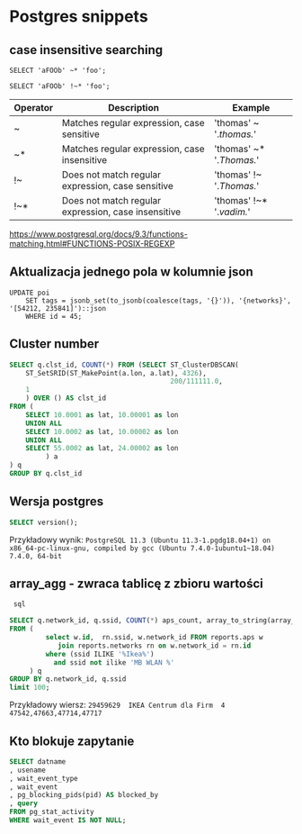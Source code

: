 # Postgres snippets

## case insensitive searching

`SELECT 'aFOOb' ~* 'foo';`

`SELECT 'aFOOb' !~* 'foo';`

| Operator | Description | Example |
|----------|-------------|---------|
| ~ 	| Matches regular expression, case sensitive | 'thomas' ~ '.*thomas.*' |
| ~* | Matches regular expression, case insensitive | 'thomas' ~* '.*Thomas.*' |
| !~ | Does not match regular expression, case sensitive | 'thomas' !~ '.*Thomas.*' |
| !~* | Does not match regular expression, case insensitive | 'thomas' !~* '.*vadim.*' |

https://www.postgresql.org/docs/9.3/functions-matching.html#FUNCTIONS-POSIX-REGEXP

## Aktualizacja jednego pola w kolumnie json

```
UPDATE poi
    SET tags = jsonb_set(to_jsonb(coalesce(tags, '{}')), '{networks}', '[54212, 235841]')::json
    WHERE id = 45;
```

## Cluster number

``` sql
SELECT q.clst_id, COUNT(*) FROM (SELECT ST_ClusterDBSCAN(
    ST_SetSRID(ST_MakePoint(a.lon, a.lat), 4326),
                                        200/111111.0,
    1
    ) OVER () AS clst_id
FROM (
    SELECT 10.0001 as lat, 10.00001 as lon
    UNION ALL
    SELECT 10.0002 as lat, 10.00002 as lon
    UNION ALL
    SELECT 55.0002 as lat, 24.00002 as lon
         ) a
) q
GROUP BY q.clst_id
```

## Wersja postgres

``` sql
SELECT version();
```

Przykładowy wynik:
`PostgreSQL 11.3 (Ubuntu 11.3-1.pgdg18.04+1) on x86_64-pc-linux-gnu, compiled by gcc (Ubuntu 7.4.0-1ubuntu1~18.04) 7.4.0, 64-bit`

## array_agg - zwraca tablicę z zbioru wartości

``` sql
 sql

SELECT q.network_id, q.ssid, COUNT(*) aps_count, array_to_string(array_agg(distinct "id"), ',') AS aps_id
FROM (
         select w.id,  rn.ssid, w.network_id FROM reports.aps w
            join reports.networks rn on w.network_id = rn.id
         where (ssid ILIKE '%Ikea%')
           and ssid not ilike 'MB WLAN %'
     ) q
GROUP BY q.network_id, q.ssid
limit 100;
```

Przykładowy wiersz:
`29459629  IKEA Centrum dla Firm  4  47542,47663,47714,47717`

## Kto blokuje zapytanie

``` sql
SELECT datname
, usename
, wait_event_type
, wait_event
, pg_blocking_pids(pid) AS blocked_by
, query
FROM pg_stat_activity
WHERE wait_event IS NOT NULL;
```
